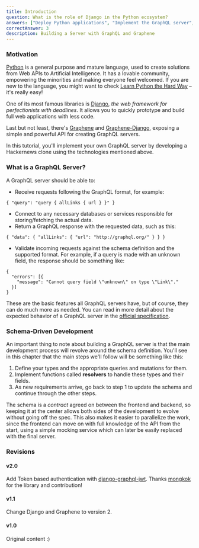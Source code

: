 ```yaml
---
title: Introduction
question: What is the role of Django in the Python ecosystem?
answers: ["Deploy Python applications", "Implement the GraphQL server", "Running Python scripts", "Create web applications"]
correctAnswer: 3
description: Building a Server with GraphQL and Graphene
---
```


### Motivation

[Python](https://www.python.org) is a general purpose and mature language, used to create solutions from Web APIs to Artificial Intelligence. It has a lovable community, empowering the minorities and making everyone feel welcomed. If you are new to the language, you might want to check [Learn Python the Hard Way](https://learnpythonthehardway.org/) – it's really easy!

One of its most famous libraries is [Django](https://www.djangoproject.com/), *the web framework for perfectionists with deadlines*. It allows you to quickly prototype and build full web applications with less code.

Last but not least, there's [Graphene](http://graphene-python.org/) and [Graphene-Django](http://docs.graphene-python.org/projects/django/en/latest/), exposing a simple and powerful API for creating GraphQL servers.

In this tutorial, you'll implement your own GraphQL server by developing a Hackernews clone using the technologies mentioned above.

### What is a GraphQL Server?

A GraphQL server should be able to:

* Receive requests following the GraphQL format, for example:

```graphql(nocopy)
{ "query": "query { allLinks { url } }" }
```

* Connect to any necessary databases or services responsible for storing/fetching the actual data.
* Return a GraphQL response with the requested data, such as this:

```graphql(nocopy)
{ "data": { "allLinks": { "url": "http://graphql.org/" } } }
```

* Validate incoming requests against the schema definition and the supported format. For example, if a query is made with an unknown field, the response should be something like:

```graphql(nocopy)
{
  "errors": [{
    "message": "Cannot query field \"unknown\" on type \"Link\"."
  }]
}
```

These are the basic features all GraphQL servers have, but of course, they can do much more as needed. You can read in more detail about the expected behavior of a GraphQL server in the [official specification](https://facebook.github.io/graphql/).

### Schema-Driven Development

An important thing to note about building a GraphQL server is that the main development process will revolve around the schema definition. You'll see in this chapter that the main steps we'll follow will be something like this:

1. Define your types and the appropriate queries and mutations for them.
2. Implement functions called **resolvers** to handle these types and their fields.
3. As new requirements arrive, go back to step 1 to update the schema and continue through the other steps.

The schema is a *contract* agreed on between the frontend and backend, so keeping it at the center allows both sides of the development to evolve without going off the spec. This also makes it easier to parallelize the work, since the frontend can move on with full knowledge of the API from the start, using a simple mocking service which can later be easily replaced with the final server.

### Revisions

#### v2.0
Add Token based authentication with [django-graphql-jwt](https://github.com/flavors/django-graphql-jwt). Thanks [mongkok](https://github.com/mongkok) for the library and contribution!

#### v1.1
Change Django and Graphene to version 2.

#### v1.0
Original content :)
